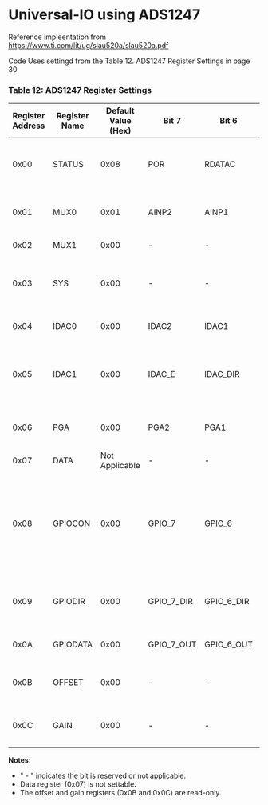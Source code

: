 # Universal-IO using ADS1247   
Reference impleentation from https://www.ti.com/lit/ug/slau520a/slau520a.pdf


Code Uses settingd from the  Table 12. ADS1247 Register Settings in page 30
### Table 12: ADS1247 Register Settings

| **Register Address** | **Register Name** | **Default Value (Hex)** | **Bit 7** | **Bit 6** | **Bit 5** | **Bit 4** | **Bit 3** | **Bit 2** | **Bit 1** | **Bit 0** | **Description**                                                                                                                             |
|----------------------|--------------------|-------------------------|-----------|-----------|-----------|-----------|-----------|-----------|-----------|-----------|------------------------------------------------------------------------------------------------------------------------------------------|
| 0x00                 | STATUS             | 0x08                    | POR        | RDATAC   |   -       |  -        |  -       |  -       |  -        |    -      | Power-on-reset (POR) flag, RDATAC enable/disable flag                                                                                             |
| 0x01                 | MUX0               | 0x01                    | AINP2      | AINP1      | AINP0      |  AINN2      |  AINN1     | AINN0       |  -        |  -        | Positive input selection, negative input selection                                                                                                   |
| 0x02                 | MUX1               | 0x00                    |  -       |  -       |  -       |  -       |  -       |   VREF       |  -     |  -    |  Reference selection                                                                                                                            |
| 0x03                 | SYS                | 0x00                    |  -       |  -       |  -       |  -       |  -       | CLK_OUT     | MODE1      | MODE0      | Clock output enable, operating mode selection                                                                                                 |
| 0x04                 | IDAC0              | 0x00                    |   IDAC2   | IDAC1     | IDAC0     |  -        |  -       |  -       |  -        |  -     | Current source magnitude                                                                                                                    |
| 0x05                 | IDAC1              | 0x00                    | IDAC_E  | IDAC_DIR  |  -      |  -        |  -       |  -       |  -        |   -        | Current source enable, current source direction.                                                                                          |
| 0x06                 | PGA                | 0x00                    | PGA2      | PGA1      | PGA0      |  -        |  -       |  -       |  -        | -       |  Programmable Gain Amplifier (PGA) gain selection                                                                                     |
| 0x07                 | DATA               | Not Applicable          |      -    |    -     |    -     |  -        |  -        |  -       |  -        |  -     | Read-only data register                                                                                                                |
| 0x08                 | GPIOCON            | 0x00                    | GPIO_7       | GPIO_6      | GPIO_5      |  GPIO_4      |  GPIO_3      |  GPIO_2       | GPIO_1      |   GPIO_0        |  General-Purpose Input/Output (GPIO) configuration of the associated digital pins as input or output                                                  |
| 0x09                 | GPIODIR            | 0x00                    | GPIO_7_DIR | GPIO_6_DIR| GPIO_5_DIR| GPIO_4_DIR |  GPIO_3_DIR | GPIO_2_DIR| GPIO_1_DIR  |  GPIO_0_DIR  | GPIO pin direction configuration; (1= output, 0 = input)       |
| 0x0A                | GPIODATA           | 0x00                    | GPIO_7_OUT| GPIO_6_OUT | GPIO_5_OUT| GPIO_4_OUT | GPIO_3_OUT| GPIO_2_OUT | GPIO_1_OUT  |  GPIO_0_OUT | GPIO data read/write access                                           |
| 0x0B                  | OFFSET             | 0x00                    |  -        |  -       |  -       |  -        |  -       |  -       | -          |    -       | Offset correction data ( read only)                                  |
| 0x0C                  | GAIN               | 0x00                    | -         |  -       | -        | -        | -        |  -       |   -       |  -    | Gain calibration data (read only)                                 |

**Notes:**
*   " - " indicates the bit is reserved or not applicable.
*   Data register (0x07) is not settable.
*   The offset and gain registers (0x0B and 0x0C) are read-only.
